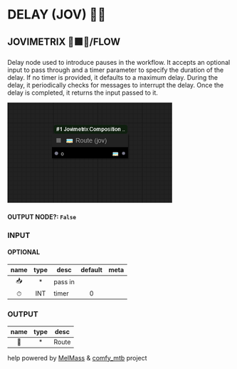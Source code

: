 # DELAY (JOV) ✋🏽

## JOVIMETRIX 🔺🟩🔵/FLOW

Delay node used to introduce pauses in the workflow. It accepts an optional input to pass through and a timer parameter to specify the duration of the delay. If no timer is provided, it defaults to a maximum delay. During the delay, it periodically checks for messages to interrupt the delay. Once the delay is completed, it returns the input passed to it.

![DELAY](https://raw.githubusercontent.com/Amorano/Jovimetrix-examples/master/node/DELAY/DELAY.png)

#### OUTPUT NODE?: `False`

### INPUT

#### OPTIONAL

name | type | desc | default | meta
:---:|:---:|---|:---:|---
📥 | * | pass in |  | 
⏱ | INT | timer | 0 | 

### OUTPUT

name | type | desc
:---:|:---:|---
🚌 | * | Route 

help powered by [MelMass](https://github.com/melMass) & [comfy_mtb](https://github.com/melMass/comfy_mtb) project